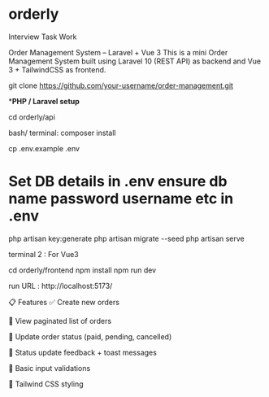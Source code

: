 # orderly
Interview Task Work

Order Management System – Laravel + Vue 3
This is a mini Order Management System built using Laravel 10 (REST API) as backend and Vue 3 + TailwindCSS as frontend.

git clone https://github.com/your-username/order-management.git

*****PHP / Laravel  setup****

cd orderly/api

bash/ terminal: 
composer install

cp .env.example .env

# Set DB details in .env   ensure db name password username etc in .env

php artisan key:generate
php artisan migrate --seed
php artisan serve  


terminal 2 : For Vue3 

cd orderly/frontend
npm install
npm run dev

run URL :    http://localhost:5173/


📋 Features
✅ Create new orders

📄 View paginated list of orders

🔁 Update order status (paid, pending, cancelled)

💬 Status update feedback + toast messages

🧪 Basic input validations

💅 Tailwind CSS styling
